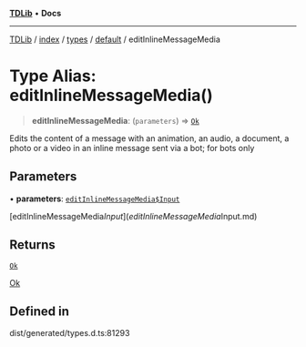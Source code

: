 [**TDLib**](../../../../../../README.md) • **Docs**

***

[TDLib](../../../../../../modules.md) / [index](../../../../../README.md) / [types](../../../README.md) / [default](../README.md) / editInlineMessageMedia

# Type Alias: editInlineMessageMedia()

> **editInlineMessageMedia**: (`parameters`) => [`Ok`](Ok-1.md)

Edits the content of a message with an animation, an audio, a document, a photo or a video in an inline message sent via a bot; for bots only

## Parameters

• **parameters**: [`editInlineMessageMedia$Input`](editInlineMessageMedia$Input.md)

[editInlineMessageMedia$Input](editInlineMessageMedia$Input.md)

## Returns

[`Ok`](Ok-1.md)

[Ok](Ok-1.md)

## Defined in

dist/generated/types.d.ts:81293
